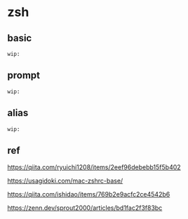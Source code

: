 
# zsh


## basic

```
wip:
```


## prompt

```
wip:
```


## alias

```
wip:
```


## ref

https://qiita.com/ryuichi1208/items/2eef96debebb15f5b402

https://usagidoki.com/mac-zshrc-base/

https://qiita.com/ishidao/items/769b2e9acfc2ce4542b6

https://zenn.dev/sprout2000/articles/bd1fac2f3f83bc


